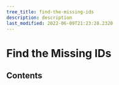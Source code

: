 ```yaml
---
tree_title: find-the-missing-ids
description: description
last_modified: 2022-06-09T21:23:28.2328
---
```


# Find the Missing IDs

## Contents
